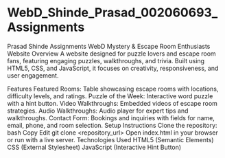 # WebD_Shinde_Prasad_002060693_Assignments
Prasad Shinde Assignments WebD
Mystery & Escape Room Enthusiasts Website
Overview
A website designed for puzzle lovers and escape room fans, featuring engaging puzzles, walkthroughs, and trivia. Built using HTML5, CSS, and JavaScript, it focuses on creativity, responsiveness, and user engagement.

Features
Featured Rooms: Table showcasing escape rooms with locations, difficulty levels, and ratings.
Puzzle of the Week: Interactive word puzzle with a hint button.
Video Walkthroughs: Embedded videos of escape room strategies.
Audio Walkthroughs: Audio player for expert tips and walkthroughs.
Contact Form: Bookings and inquiries with fields for name, email, phone, and room selection.
Setup Instructions
Clone the repository:
bash
Copy
Edit
git clone <repository_url>
Open index.html in your browser or run with a live server.
Technologies Used
HTML5 (Semantic Elements)
CSS (External Stylesheet)
JavaScript (Interactive Hint Button)
